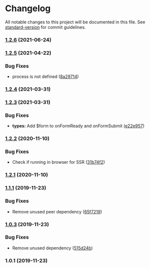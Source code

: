 # Changelog

All notable changes to this project will be documented in this file. See [standard-version](https://github.com/conventional-changelog/standard-version) for commit guidelines.

### [1.2.6](https://github.com/aaronhayes/react-use-hubspot-form/compare/v1.2.5...v1.2.6) (2021-06-24)

### [1.2.5](https://github.com/aaronhayes/react-use-hubspot-form/compare/v1.2.4...v1.2.5) (2021-04-22)

### Bug Fixes

- process is not defined ([8a29714](https://github.com/aaronhayes/react-use-hubspot-form/commit/8a297148e396a8182cad2f98175f0640470d63e4))

### [1.2.4](https://github.com/aaronhayes/react-use-hubspot-form/compare/v1.2.3...v1.2.4) (2021-03-31)

### [1.2.3](https://github.com/aaronhayes/react-use-hubspot-form/compare/v1.2.2...v1.2.3) (2021-03-31)

### Bug Fixes

- **types:** Add \$form to onFormReady and onFormSubmit ([e22e957](https://github.com/aaronhayes/react-use-hubspot-form/commit/e22e957c4364410bc5784d30b0b561d60c6f657c))

### [1.2.2](https://github.com/aaronhayes/react-use-hubspot-form/compare/v1.2.1...v1.2.2) (2020-11-10)

### Bug Fixes

- Check if running in browser for SSR ([31b74f2](https://github.com/aaronhayes/react-use-hubspot-form/commit/31b74f246758fb54e1c20469eb6f794a7f14852b))

### [1.2.1](https://github.com/aaronhayes/react-use-hubspot-form/compare/v1.1.0...v1.2.1) (2020-11-10)

### [1.1.1](https://github.com/aaronhayes/react-use-hubspot-form/compare/v1.0.2...v1.1.1) (2019-11-23)

### Bug Fixes

- Remove unused peer dependency ([65f7219](https://github.com/aaronhayes/react-use-hubspot-form/commit/65f7219f1debad57e35f253b616443ff6eaf0ee4))

### [1.0.3](https://github.com/aaronhayes/react-use-hubspot-form/compare/v1.0.1...v1.0.3) (2019-11-23)

### Bug Fixes

- Remove unused dependency ([515d24b](https://github.com/aaronhayes/react-use-hubspot-form/commit/515d24b292b9ff3d21bd2ea705aa5e9bbdf168e4))

### 1.0.1 (2019-11-23)
